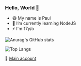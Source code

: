 ### Hello, World 👋


- 😄 My name is Paul
- 🔭 I’m currently learning NodeJS
- ⚡ I'm 17y/o


![Anurag's GitHub stats](https://github-readme-stats.vercel.app/api?username=LockenPaul&count_private=true&theme=synthwave&show_icons=true)
<!--
themes: toykionight, dark, cobalt, synthwave
-->
![Top Langs](https://github-readme-stats.vercel.app/api/top-langs/?username=LockenPaul&langs_count=8&theme=synthwave&count_private=true)


🌱 [Main account](https://github.com/TheConsoleLog)
